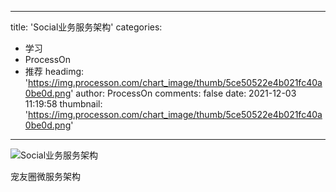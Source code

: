 
---
title: 'Social业务服务架构'
categories: 
 - 学习
 - ProcessOn
 - 推荐
headimg: 'https://img.processon.com/chart_image/thumb/5ce50522e4b021fc40a0be0d.png'
author: ProcessOn
comments: false
date: 2021-12-03 11:19:58
thumbnail: 'https://img.processon.com/chart_image/thumb/5ce50522e4b021fc40a0be0d.png'
---

<div>   
<img class="thumb" alt="Social业务服务架构" src="https://img.processon.com/chart_image/thumb/5ce50522e4b021fc40a0be0d.png" referrerpolicy="no-referrer">
<p>宠友圈微服务架构</p>  
</div>
            
